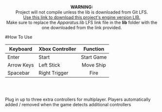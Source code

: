 <p align="center">
<b>WARNING:</b><br/> Project will not compile unless the lib is downloaded from Git LFS.<br/>
<a href="https://github.com/ntaylorbishop/Chromatica/raw/master/lib/Apparatus.lib">Use this link to download this project's engine version LIB.</a>
<br/>
Make sure to replace the <i>Apparatus.lib</i> LFS link file in the <b>lib</b> folder with the one downloaded from the link provided.
</p>

#How To Use

| Keyboard      | Xbox Controller | Function      |
| ------------- | -------------   | :-----------: |
| Enter         |  Start          | Start Game    |
| Arrow Keys    |  Left Stick     | Move Ship     |
| Spacebar      |  Right Trigger  | Fire          |

<br/><br/>

Plug in up to three extra controllers for multiplayer. Players automatically added / removed when the game detects additional controllers
